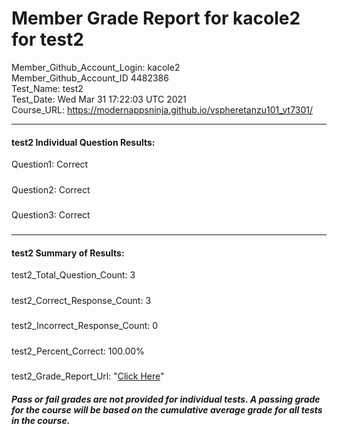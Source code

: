 # Member Grade Report for kacole2 for test2  
   
Member_Github_Account_Login: kacole2  
Member_Github_Account_ID 4482386  
Test_Name: test2  
Test_Date: Wed Mar 31 17:22:03 UTC 2021  
Course_URL: https://modernappsninja.github.io/vspheretanzu101_vt7301/  
   
---  
#### test2 Individual Question Results:  
Question1: Correct  
#####  
Question2: Correct  
#####  
Question3: Correct  
#####  
---  
#### test2 Summary of Results:  
test2_Total_Question_Count: 3  
#####  
test2_Correct_Response_Count: 3  
#####  
test2_Incorrect_Response_Count: 0  
#####  
test2_Percent_Correct: 100.00%  
#####  
test2_Grade_Report_Url: "[Click Here](https://github.com/modernappsninjas/kacole2/blob/main/static/userdata/courses/vspheretanzu101_vt7301/grade_report.pr88.test2.md)"
##### Pass or fail grades are not provided for individual tests. A passing grade for the course will be based on the cumulative average grade for all tests in the course.  
